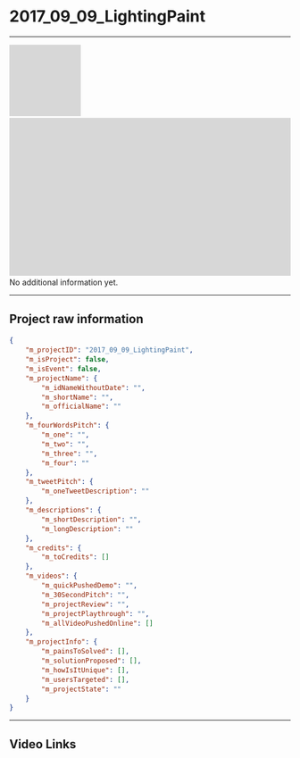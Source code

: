 # 2017_09_09_LightingPaint  
  
-------------------------   

[![Icon Img](icon.png)](icon.png)  
[![Preview Img](preview.png)](preview.png)   No additional information yet.
  
-------------------------   

## Project raw information   
``` json  
{
    "m_projectID": "2017_09_09_LightingPaint",
    "m_isProject": false,
    "m_isEvent": false,
    "m_projectName": {
        "m_idNameWithoutDate": "",
        "m_shortName": "",
        "m_officialName": ""
    },
    "m_fourWordsPitch": {
        "m_one": "",
        "m_two": "",
        "m_three": "",
        "m_four": ""
    },
    "m_tweetPitch": {
        "m_oneTweetDescription": ""
    },
    "m_descriptions": {
        "m_shortDescription": "",
        "m_longDescription": ""
    },
    "m_credits": {
        "m_toCredits": []
    },
    "m_videos": {
        "m_quickPushedDemo": "",
        "m_30SecondPitch": "",
        "m_projectReview": "",
        "m_projectPlaythrough": "",
        "m_allVideoPushedOnline": []
    },
    "m_projectInfo": {
        "m_painsToSolved": [],
        "m_solutionProposed": [],
        "m_howIsItUnique": [],
        "m_usersTargeted": [],
        "m_projectState": ""
    }
}
```  

  
-------------------------   

## Video Links   